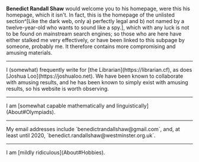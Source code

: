**Benedict Randall Shaw** would welcome you to his homepage, were this his homepage, which it isn't. In fact, this is the homepage of the unlisted section^[Like the dark web, only a) perfectly legal and b) not named by a twelve-year-old who wants to sound like a spy.], which with any luck is not to be found on mainstream search engines; so those who are here have either stalked me very effectively, or have been linked to this subpage by someone, probably me. It therefore contains more compromising and amusing materials.
<hr>
I (somewhat) frequently write for [the Librarian](https://librarian.cf), as does [Joshua Loo](https://joshualoo.net). We have been known to collaborate with amusing results, and he has been known to simply exist with amusing results, so his website is worth observing.
<hr>
I am [somewhat capable mathematically and linguistically](About#Olympiads).
<hr>
My email addresses include `benedictrandallshaw@gmail.com`, and, at least until 2020, `benedict.randallshaw@westminster.org.uk`.
<hr>
I am [mildly ridiculous](About#Hobbies).